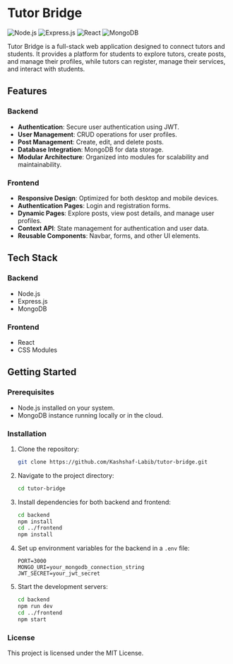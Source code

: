 # Tutor Bridge

![Node.js](https://img.shields.io/badge/Node.js-339933?style=for-the-badge&logo=nodedotjs&logoColor=white)
![Express.js](https://img.shields.io/badge/Express.js-000000?style=for-the-badge&logo=express&logoColor=white)
![React](https://img.shields.io/badge/React-61DAFB?style=for-the-badge&logo=react&logoColor=black)
![MongoDB](https://img.shields.io/badge/MongoDB-47A248?style=for-the-badge&logo=mongodb&logoColor=white)

Tutor Bridge is a full-stack web application designed to connect tutors and students. It provides a platform for students to explore tutors, create posts, and manage their profiles, while tutors can register, manage their services, and interact with students.

## Features

### Backend
- **Authentication**: Secure user authentication using JWT.
- **User Management**: CRUD operations for user profiles.
- **Post Management**: Create, edit, and delete posts.
- **Database Integration**: MongoDB for data storage.
- **Modular Architecture**: Organized into modules for scalability and maintainability.

### Frontend
- **Responsive Design**: Optimized for both desktop and mobile devices.
- **Authentication Pages**: Login and registration forms.
- **Dynamic Pages**: Explore posts, view post details, and manage user profiles.
- **Context API**: State management for authentication and user data.
- **Reusable Components**: Navbar, forms, and other UI elements.

## Tech Stack

### Backend
- Node.js
- Express.js
- MongoDB

### Frontend
- React
- CSS Modules

## Getting Started

### Prerequisites
- Node.js installed on your system.
- MongoDB instance running locally or in the cloud.

### Installation

1. Clone the repository:
   ```bash
   git clone https://github.com/Kashshaf-Labib/tutor-bridge.git
   ```

2. Navigate to the project directory:
   ```bash
   cd tutor-bridge
   ```

3. Install dependencies for both backend and frontend:
   ```bash
   cd backend
   npm install
   cd ../frontend
   npm install
   ```

4. Set up environment variables for the backend in a `.env` file:
   ```env
   PORT=3000
   MONGO_URI=your_mongodb_connection_string
   JWT_SECRET=your_jwt_secret
   ```

5. Start the development servers:
   ```bash
   cd backend
   npm run dev
   cd ../frontend
   npm start
   ```

### License
This project is licensed under the MIT License.
